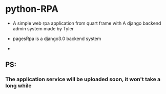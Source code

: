 # python-RPA

* A simple web rpa application from quart frame with A django backend admin system made by Tyler

- pagesRpa is a django3.0 backend system

-

## PS:
### The application service will be uploaded soon, it won't take a long while
